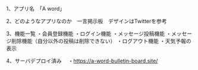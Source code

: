 1、アプリ名　「A word」　

2、どのようなアプリなのか　一言掲示板　デザインはTwitterを参考

3、機能一覧
    ・会員登録機能
    ・ログイン機能
    ・メッセージ投稿機能
    ・メッセージ削除機能（自分以外の投稿は削除できない）
    ・ログアウト機能
    ・天気予報の表示
   

4、サーバデプロイ済み　
    ・https://a-word-bulletin-board.site/

